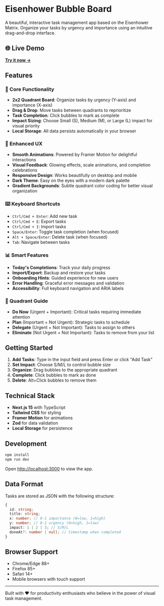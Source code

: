 # Eisenhower Bubble Board

A beautiful, interactive task management app based on the Eisenhower Matrix. Organize your tasks by urgency and importance using an intuitive drag-and-drop interface.

## 🌐 Live Demo

**[Try it now →](https://bubble-board-k1x3xh1uu-terrymota0-gmailcoms-projects.vercel.app)**

## Features

### 🎯 Core Functionality
- **2x2 Quadrant Board**: Organize tasks by urgency (Y-axis) and importance (X-axis)
- **Drag & Drop**: Move tasks between quadrants to reprioritize
- **Task Completion**: Click bubbles to mark as complete
- **Impact Sizing**: Choose Small (S), Medium (M), or Large (L) impact for visual priority
- **Local Storage**: All data persists automatically in your browser

### 🎨 Enhanced UX
- **Smooth Animations**: Powered by Framer Motion for delightful interactions
- **Visual Feedback**: Glowing effects, scale animations, and completion celebrations
- **Responsive Design**: Works beautifully on desktop and mobile
- **Dark Theme**: Easy on the eyes with a modern dark palette
- **Gradient Backgrounds**: Subtle quadrant color coding for better visual organization

### ⌨️ Keyboard Shortcuts
- `Ctrl/Cmd + Enter`: Add new task
- `Ctrl/Cmd + E`: Export tasks
- `Ctrl/Cmd + I`: Import tasks
- `Space/Enter`: Toggle task completion (when focused)
- `Alt + Space/Enter`: Delete task (when focused)
- `Tab`: Navigate between tasks

### 📊 Smart Features
- **Today's Completions**: Track your daily progress
- **Import/Export**: Backup and restore your tasks
- **Onboarding Hints**: Guided experience for new users
- **Error Handling**: Graceful error messages and validation
- **Accessibility**: Full keyboard navigation and ARIA labels

### 🎯 Quadrant Guide
- **Do Now** (Urgent + Important): Critical tasks requiring immediate attention
- **Plan** (Important + Not Urgent): Strategic tasks to schedule
- **Delegate** (Urgent + Not Important): Tasks to assign to others
- **Eliminate** (Not Urgent + Not Important): Tasks to remove from your list

## Getting Started

1. **Add Tasks**: Type in the input field and press Enter or click "Add Task"
2. **Set Impact**: Choose S/M/L to control bubble size
3. **Organize**: Drag bubbles to the appropriate quadrant
4. **Complete**: Click bubbles to mark as done
5. **Delete**: Alt+Click bubbles to remove them

## Technical Stack

- **Next.js 15** with TypeScript
- **Tailwind CSS** for styling
- **Framer Motion** for animations
- **Zod** for data validation
- **Local Storage** for persistence

## Development

```bash
npm install
npm run dev
```

Open [http://localhost:3000](http://localhost:3000) to view the app.

## Data Format

Tasks are stored as JSON with the following structure:

```typescript
{
  id: string;
  title: string;
  x: number; // 0-1 importance (0=low, 1=high)
  y: number; // 0-1 urgency (0=high, 1=low)
  impact: 1 | 2 | 3; // S/M/L
  doneAt?: number | null; // timestamp when completed
}
```

## Browser Support

- Chrome/Edge 88+
- Firefox 85+
- Safari 14+
- Mobile browsers with touch support

---

Built with ❤️ for productivity enthusiasts who believe in the power of visual task management.